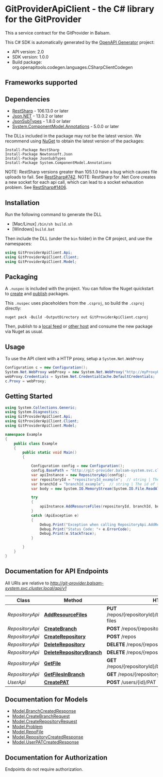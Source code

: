 # GitProviderApiClient - the C# library for the GitProvider

This a service contract for the GitProvider in Balsam.

This C# SDK is automatically generated by the [OpenAPI Generator](https://openapi-generator.tech) project:

- API version: 2.0
- SDK version: 1.0.0
- Build package: org.openapitools.codegen.languages.CSharpClientCodegen

<a id="frameworks-supported"></a>
## Frameworks supported

<a id="dependencies"></a>
## Dependencies

- [RestSharp](https://www.nuget.org/packages/RestSharp) - 106.13.0 or later
- [Json.NET](https://www.nuget.org/packages/Newtonsoft.Json/) - 13.0.2 or later
- [JsonSubTypes](https://www.nuget.org/packages/JsonSubTypes/) - 1.8.0 or later
- [System.ComponentModel.Annotations](https://www.nuget.org/packages/System.ComponentModel.Annotations) - 5.0.0 or later

The DLLs included in the package may not be the latest version. We recommend using [NuGet](https://docs.nuget.org/consume/installing-nuget) to obtain the latest version of the packages:
```
Install-Package RestSharp
Install-Package Newtonsoft.Json
Install-Package JsonSubTypes
Install-Package System.ComponentModel.Annotations
```

NOTE: RestSharp versions greater than 105.1.0 have a bug which causes file uploads to fail. See [RestSharp#742](https://github.com/restsharp/RestSharp/issues/742).
NOTE: RestSharp for .Net Core creates a new socket for each api call, which can lead to a socket exhaustion problem. See [RestSharp#1406](https://github.com/restsharp/RestSharp/issues/1406).

<a id="installation"></a>
## Installation
Run the following command to generate the DLL
- [Mac/Linux] `/bin/sh build.sh`
- [Windows] `build.bat`

Then include the DLL (under the `bin` folder) in the C# project, and use the namespaces:
```csharp
using GitProviderApiClient.Api;
using GitProviderApiClient.Client;
using GitProviderApiClient.Model;
```
<a id="packaging"></a>
## Packaging

A `.nuspec` is included with the project. You can follow the Nuget quickstart to [create](https://docs.microsoft.com/en-us/nuget/quickstart/create-and-publish-a-package#create-the-package) and [publish](https://docs.microsoft.com/en-us/nuget/quickstart/create-and-publish-a-package#publish-the-package) packages.

This `.nuspec` uses placeholders from the `.csproj`, so build the `.csproj` directly:

```
nuget pack -Build -OutputDirectory out GitProviderApiClient.csproj
```

Then, publish to a [local feed](https://docs.microsoft.com/en-us/nuget/hosting-packages/local-feeds) or [other host](https://docs.microsoft.com/en-us/nuget/hosting-packages/overview) and consume the new package via Nuget as usual.

<a id="usage"></a>
## Usage

To use the API client with a HTTP proxy, setup a `System.Net.WebProxy`
```csharp
Configuration c = new Configuration();
System.Net.WebProxy webProxy = new System.Net.WebProxy("http://myProxyUrl:80/");
webProxy.Credentials = System.Net.CredentialCache.DefaultCredentials;
c.Proxy = webProxy;
```

<a id="getting-started"></a>
## Getting Started

```csharp
using System.Collections.Generic;
using System.Diagnostics;
using GitProviderApiClient.Api;
using GitProviderApiClient.Client;
using GitProviderApiClient.Model;

namespace Example
{
    public class Example
    {
        public static void Main()
        {

            Configuration config = new Configuration();
            config.BasePath = "http://git-provider.balsam-system.svc.cluster.local/api/v1";
            var apiInstance = new RepositoryApi(config);
            var repositoryId = "repositoryId_example";  // string | The id of the repository.
            var branchId = "branchId_example";  // string | The id of the branch.
            var body = new System.IO.MemoryStream(System.IO.File.ReadAllBytes("/path/to/file.txt"));  // System.IO.Stream? | zip file with resource files (optional) 

            try
            {
                apiInstance.AddResourceFiles(repositoryId, branchId, body);
            }
            catch (ApiException e)
            {
                Debug.Print("Exception when calling RepositoryApi.AddResourceFiles: " + e.Message );
                Debug.Print("Status Code: "+ e.ErrorCode);
                Debug.Print(e.StackTrace);
            }

        }
    }
}
```

<a id="documentation-for-api-endpoints"></a>
## Documentation for API Endpoints

All URIs are relative to *http://git-provider.balsam-system.svc.cluster.local/api/v1*

Class | Method | HTTP request | Description
------------ | ------------- | ------------- | -------------
*RepositoryApi* | [**AddResourceFiles**](docs/RepositoryApi.md#addresourcefiles) | **PUT** /repos/{repositoryId}/branches/{branchId}/resource-files | 
*RepositoryApi* | [**CreateBranch**](docs/RepositoryApi.md#createbranch) | **POST** /repos/{repositoryId}/branches | 
*RepositoryApi* | [**CreateRepository**](docs/RepositoryApi.md#createrepository) | **POST** /repos | 
*RepositoryApi* | [**DeleteRepository**](docs/RepositoryApi.md#deleterepository) | **DELETE** /repos/{repositoryId} | 
*RepositoryApi* | [**DeleteRepositoryBranch**](docs/RepositoryApi.md#deleterepositorybranch) | **DELETE** /repos/{repositoryId}/branches/{branchId} | 
*RepositoryApi* | [**GetFile**](docs/RepositoryApi.md#getfile) | **GET** /repos/{repositoryId}/branches/{branchId}/files/{fileId} | 
*RepositoryApi* | [**GetFilesInBranch**](docs/RepositoryApi.md#getfilesinbranch) | **GET** /repos/{repositoryId}/branches/{branchId}/files | 
*UserApi* | [**CreatePAT**](docs/UserApi.md#createpat) | **POST** /users/{id}/PAT | 


<a id="documentation-for-models"></a>
## Documentation for Models

 - [Model.BranchCreatedResponse](docs/BranchCreatedResponse.md)
 - [Model.CreateBranchRequest](docs/CreateBranchRequest.md)
 - [Model.CreateRepositoryRequest](docs/CreateRepositoryRequest.md)
 - [Model.Problem](docs/Problem.md)
 - [Model.RepoFile](docs/RepoFile.md)
 - [Model.RepositoryCreatedResponse](docs/RepositoryCreatedResponse.md)
 - [Model.UserPATCreatedResponse](docs/UserPATCreatedResponse.md)


<a id="documentation-for-authorization"></a>
## Documentation for Authorization

Endpoints do not require authorization.

